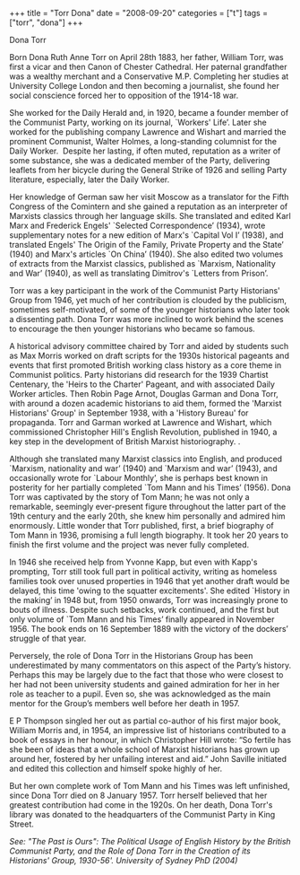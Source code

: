+++
title = "Torr Dona"
date = "2008-09-20"
categories = ["t"]
tags = ["torr", "dona"]
+++

Dona Torr

Born Dona Ruth Anne Torr on April 28th 1883, her father, William Torr, was first a vicar and then Canon of Chester Cathedral. Her paternal grandfather was a wealthy merchant and a Conservative M.P. Completing her studies at University College London and then becoming a journalist, she found her social conscience forced her to opposition of the 1914-18 war. 

She worked for the Daily Herald and, in 1920, became a founder member of the Communist Party, working on its journal, \`Workers' Life’. Later she worked for the publishing company Lawrence and Wishart and married the prominent Communist, Walter Holmes, a long-standing columnist for the Daily Worker.  Despite her lasting, if often muted, reputation as a writer of some substance, she was a dedicated member of the Party, delivering leaflets from her bicycle during the General Strike of 1926 and selling Party literature, especially, later the Daily Worker.

Her knowledge of German saw her visit Moscow as a translator for the Fifth Congress of the Comintern and she gained a reputation as an interpreter of Marxists classics through her language skills. She translated and edited Karl Marx and Frederick Engels' \`Selected Correspondence’ (1934), wrote supplementary notes for a new edition of Marx's \`Capital Vol I’ (1938), and translated Engels' The Origin of the Family, Private Property and the State’ (1940) and Marx's articles \`On China’ (1940). She also edited two volumes of extracts from the Marxist classics, published as \`Marxism, Nationality and War’ (1940), as well as translating Dimitrov's \`Letters from Prison’.

Torr was a key participant in the work of the Communist Party Historians' Group from 1946, yet much of her contribution is clouded by the publicism, sometimes self-motivated, of some of the younger historians who later took a dissenting path. Dona Torr was more inclined to work behind the scenes to encourage the then younger historians who became so famous.

A historical advisory committee chaired by Torr and aided by students such as Max Morris worked on draft scripts for the 1930s historical pageants and events that first promoted British working class history as a core theme in Communist politics. Party historians did research for the 1939 Chartist Centenary, the 'Heirs to the Charter' Pageant, and with associated Daily Worker articles. Then Robin Page Arnot, Douglas Garman and Dona Torr, with around a dozen academic historians to aid them, formed the 'Marxist Historians' Group' in September 1938, with a 'History Bureau' for propaganda. Torr and Garman worked at Lawrence and Wishart, which commissioned Christopher Hill's English Revolution, published in 1940, a key step in the development of British Marxist historiography. .

Although she translated many Marxist classics into English, and produced \`Marxism, nationality and war’ (1940) and \`Marxism and war’ (1943), and occasionally wrote for \`Labour Monthly’, she is perhaps best known in posterity for her partially completed \`Tom Mann and his Times’ (1956). Dona Torr was captivated by the story of Tom Mann; he was not only a remarkable, seemingly ever-present figure throughout the latter part of the 19th century and the early 20th, she knew him personally and admired him enormously. Little wonder that Torr published, first, a brief biography of Tom Mann in 1936, promising a full length biography. It took her 20 years to finish the first volume and the project was never fully completed.

In 1946 she received help from Yvonne Kapp, but even with Kapp's prompting, Torr still took full part in political activity, writing as homeless families took over unused properties in 1946 that yet another draft would be delayed, this time 'owing to the squatter excitements'. She edited \`History in the making’ in 1948 but, from 1950 onwards, Torr was increasingly prone to bouts of illness. Despite such setbacks, work continued, and the first but only volume of \`Tom Mann and his Times’ finally appeared in November 1956. The book ends on 16 September 1889 with the victory of the dockers’ struggle of that year.

Perversely, the role of Dona Torr in the Historians Group has been underestimated by many commentators on this aspect of the Party’s history. Perhaps this may be largely due to the fact that those who were closest to her had not been university students and gained admiration for her in her role as teacher to a pupil. Even so, she was acknowledged as the main mentor for the Group’s members well before her death in 1957.

E P Thompson singled her out as partial co-author of his first major book, William Morris and, in 1954, an impressive list of historians contributed to a book of essays in her honour, in which Christopher Hill wrote: “So fertile has she been of ideas that a whole school of Marxist historians has grown up around her, fostered by her unfailing interest and aid.” John Saville initiated and edited this collection and himself spoke highly of her.

But her own complete work of Tom Mann and his Times was left unfinished, since Dona Torr died on 8 January 1957. Torr herself believed that her greatest contribution had come in the 1920s. On her death, Dona Torr's library was donated to the headquarters of the Communist Party in King Street.

_See: "The Past is Ours": The Political Usage of English History by the British Communist Party, and the Role of Dona Torr in the Creation of its Historians' Group, 1930-56'. University of Sydney PhD (2004)_
